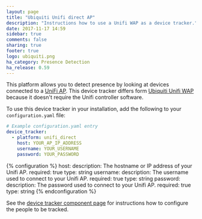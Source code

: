 ```yaml
---
layout: page
title: "Ubiquiti Unifi direct AP"
description: "Instructions how to use a Unifi WAP as a device tracker."
date: 2017-11-17 14:59
sidebar: true
comments: false
sharing: true
footer: true
logo: ubiquiti.png
ha_category: Presence Detection
ha_release: 0.59
---
```



This platform allows you to detect presence by looking at devices connected to a [UniFi AP](https://www.ubnt.com/products/#unifi). This device tracker differs form [Ubiquiti Unifi WAP](https://home-assistant.io/components/device_tracker.unifi/) because it doesn't require the Unifi controller software.

To use this device tracker in your installation, add the following to your `configuration.yaml` file:

```yaml
# Example configuration.yaml entry
device_tracker:
  - platform: unifi_direct
    host: YOUR_AP_IP_ADDRESS
    username: YOUR_USERNAME
    password: YOUR_PASSWORD
```

{% configuration %}
host:
  description: The hostname or IP address of your Unifi AP.
  required: true
  type: string
username:
  description: The username used to connect to your Unifi AP.
  required: true
  type: string
password:
  description: The password used to connect to your Unifi AP.
  required: true
  type: string
{% endconfiguration %}

See the [device tracker component page](/components/device_tracker/) for instructions how to configure the people to be tracked.

